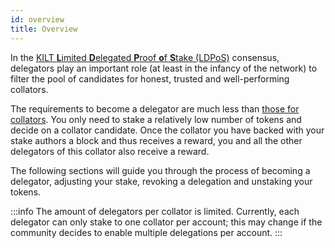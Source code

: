 ```yaml
---
id: overview
title: Overview
---
```


In the [KILT **L**imited **D**elegated **P**roof **o**f **S**take (LDPoS)](https://medium.com/kilt-protocol/the-continuing-evolution-of-kilt-protocol-limited-delegated-proof-of-stake-640403427c48) consensus, delegators play an important role (at least in the infancy of the network) to filter the pool of candidates for honest, trusted and well-performing collators.

The requirements to become a delegator are much less than [those for collators](../01_become_a_collator/01_overview.md).
You only need to stake a relatively low number of tokens and decide on a collator candidate.
Once the collator you have backed with your stake authors a block and thus receives a reward, you and all the other delegators of this collator also receive a reward.

The following sections will guide you through the process of becoming a delegator, adjusting your stake, revoking a delegation and unstaking your tokens.

:::info
The amount of delegators per collator is limited. Currently, each delegator can only stake to one collator per account; this may change if the community decides to enable multiple delegations per account.
:::
